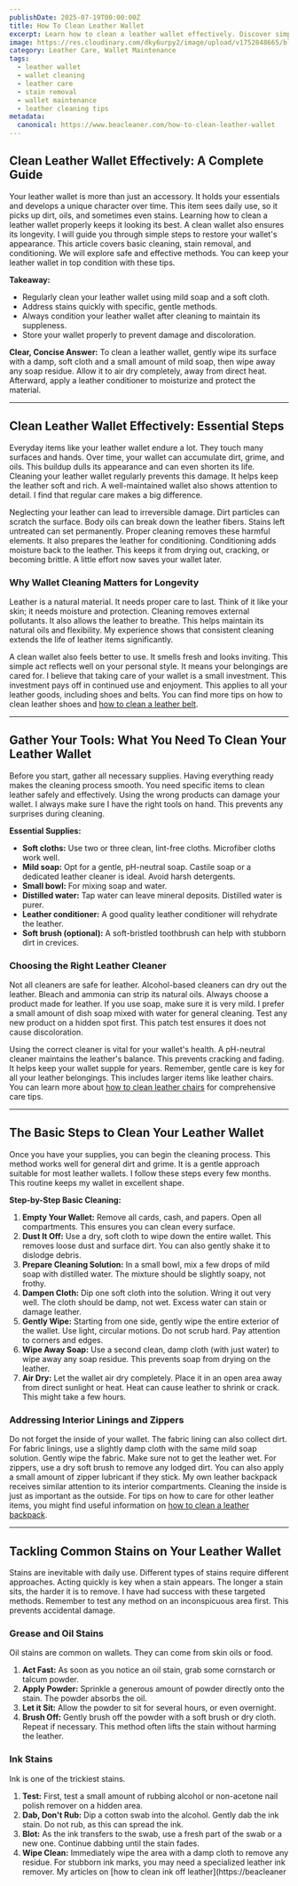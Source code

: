 ```yaml
---
publishDate: 2025-07-19T00:00:00Z
title: How To Clean Leather Wallet
excerpt: Learn how to clean a leather wallet effectively. Discover simple steps for removing stains, conditioning, and maintaining your leather wallet's appearance for lasting elegance.
image: https://res.cloudinary.com/dky6urpy2/image/upload/v1752848665/blog_image_1752848664_bs3ty5.webp
category: Leather Care, Wallet Maintenance
tags:
  - leather wallet
  - wallet cleaning
  - leather care
  - stain removal
  - wallet maintenance
  - leather cleaning tips
metadata:
  canonical: https://www.beacleaner.com/how-to-clean-leather-wallet
---
```


## Clean Leather Wallet Effectively: A Complete Guide

Your leather wallet is more than just an accessory. It holds your essentials and develops a unique character over time. This item sees daily use, so it picks up dirt, oils, and sometimes even stains. Learning how to clean a leather wallet properly keeps it looking its best. A clean wallet also ensures its longevity. I will guide you through simple steps to restore your wallet's appearance. This article covers basic cleaning, stain removal, and conditioning. We will explore safe and effective methods. You can keep your leather wallet in top condition with these tips.

**Takeaway:**
*   Regularly clean your leather wallet using mild soap and a soft cloth.
*   Address stains quickly with specific, gentle methods.
*   Always condition your leather wallet after cleaning to maintain its suppleness.
*   Store your wallet properly to prevent damage and discoloration.

**Clear, Concise Answer:**
To clean a leather wallet, gently wipe its surface with a damp, soft cloth and a small amount of mild soap, then wipe away any soap residue. Allow it to air dry completely, away from direct heat. Afterward, apply a leather conditioner to moisturize and protect the material.

---

## Clean Leather Wallet Effectively: Essential Steps

Everyday items like your leather wallet endure a lot. They touch many surfaces and hands. Over time, your wallet can accumulate dirt, grime, and oils. This buildup dulls its appearance and can even shorten its life. Cleaning your leather wallet regularly prevents this damage. It helps keep the leather soft and rich. A well-maintained wallet also shows attention to detail. I find that regular care makes a big difference.

Neglecting your leather can lead to irreversible damage. Dirt particles can scratch the surface. Body oils can break down the leather fibers. Stains left untreated can set permanently. Proper cleaning removes these harmful elements. It also prepares the leather for conditioning. Conditioning adds moisture back to the leather. This keeps it from drying out, cracking, or becoming brittle. A little effort now saves your wallet later.

### Why Wallet Cleaning Matters for Longevity

Leather is a natural material. It needs proper care to last. Think of it like your skin; it needs moisture and protection. Cleaning removes external pollutants. It also allows the leather to breathe. This helps maintain its natural oils and flexibility. My experience shows that consistent cleaning extends the life of leather items significantly.

A clean wallet also feels better to use. It smells fresh and looks inviting. This simple act reflects well on your personal style. It means your belongings are cared for. I believe that taking care of your wallet is a small investment. This investment pays off in continued use and enjoyment. This applies to all your leather goods, including shoes and belts. You can find more tips on how to clean leather shoes and [how to clean a leather belt](https://beacleaner.com/how-to-clean-leather-belt).

---

## Gather Your Tools: What You Need To Clean Your Leather Wallet

Before you start, gather all necessary supplies. Having everything ready makes the cleaning process smooth. You need specific items to clean leather safely and effectively. Using the wrong products can damage your wallet. I always make sure I have the right tools on hand. This prevents any surprises during cleaning.

**Essential Supplies:**

*   **Soft cloths:** Use two or three clean, lint-free cloths. Microfiber cloths work well.
*   **Mild soap:** Opt for a gentle, pH-neutral soap. Castile soap or a dedicated leather cleaner is ideal. Avoid harsh detergents.
*   **Small bowl:** For mixing soap and water.
*   **Distilled water:** Tap water can leave mineral deposits. Distilled water is purer.
*   **Leather conditioner:** A good quality leather conditioner will rehydrate the leather.
*   **Soft brush (optional):** A soft-bristled toothbrush can help with stubborn dirt in crevices.

### Choosing the Right Leather Cleaner

Not all cleaners are safe for leather. Alcohol-based cleaners can dry out the leather. Bleach and ammonia can strip its natural oils. Always choose a product made for leather. If you use soap, make sure it is very mild. I prefer a small amount of dish soap mixed with water for general cleaning. Test any new product on a hidden spot first. This patch test ensures it does not cause discoloration.

Using the correct cleaner is vital for your wallet's health. A pH-neutral cleaner maintains the leather's balance. This prevents cracking and fading. It helps keep your wallet supple for years. Remember, gentle care is key for all your leather belongings. This includes larger items like leather chairs. You can learn more about [how to clean leather chairs](https://beacleaner.com/how-to-clean-leather-chairs) for comprehensive care tips.

---

## The Basic Steps to Clean Your Leather Wallet

Once you have your supplies, you can begin the cleaning process. This method works well for general dirt and grime. It is a gentle approach suitable for most leather wallets. I follow these steps every few months. This routine keeps my wallet in excellent shape.

**Step-by-Step Basic Cleaning:**

1.  **Empty Your Wallet:** Remove all cards, cash, and papers. Open all compartments. This ensures you can clean every surface.
2.  **Dust It Off:** Use a dry, soft cloth to wipe down the entire wallet. This removes loose dust and surface dirt. You can also gently shake it to dislodge debris.
3.  **Prepare Cleaning Solution:** In a small bowl, mix a few drops of mild soap with distilled water. The mixture should be slightly soapy, not frothy.
4.  **Dampen Cloth:** Dip one soft cloth into the solution. Wring it out very well. The cloth should be damp, not wet. Excess water can stain or damage leather.
5.  **Gently Wipe:** Starting from one side, gently wipe the entire exterior of the wallet. Use light, circular motions. Do not scrub hard. Pay attention to corners and edges.
6.  **Wipe Away Soap:** Use a second clean, damp cloth (with just water) to wipe away any soap residue. This prevents soap from drying on the leather.
7.  **Air Dry:** Let the wallet air dry completely. Place it in an open area away from direct sunlight or heat. Heat can cause leather to shrink or crack. This might take a few hours.

### Addressing Interior Linings and Zippers

Do not forget the inside of your wallet. The fabric lining can also collect dirt. For fabric linings, use a slightly damp cloth with the same mild soap solution. Gently wipe the fabric. Make sure not to get the leather wet. For zippers, use a dry soft brush to remove any lodged dirt. You can also apply a small amount of zipper lubricant if they stick. My own leather backpack receives similar attention to its interior compartments. Cleaning the inside is just as important as the outside. For tips on how to care for other leather items, you might find useful information on [how to clean a leather backpack](https://beacleaner.com/how-to-clean-leather-backpack).

---

## Tackling Common Stains on Your Leather Wallet

Stains are inevitable with daily use. Different types of stains require different approaches. Acting quickly is key when a stain appears. The longer a stain sits, the harder it is to remove. I have had success with these targeted methods. Remember to test any method on an inconspicuous area first. This prevents accidental damage.

### Grease and Oil Stains

Oil stains are common on wallets. They can come from skin oils or food.
1.  **Act Fast:** As soon as you notice an oil stain, grab some cornstarch or talcum powder.
2.  **Apply Powder:** Sprinkle a generous amount of powder directly onto the stain. The powder absorbs the oil.
3.  **Let it Sit:** Allow the powder to sit for several hours, or even overnight.
4.  **Brush Off:** Gently brush off the powder with a soft brush or dry cloth. Repeat if necessary.
This method often lifts the stain without harming the leather.

### Ink Stains

Ink is one of the trickiest stains.
1.  **Test:** First, test a small amount of rubbing alcohol or non-acetone nail polish remover on a hidden area.
2.  **Dab, Don't Rub:** Dip a cotton swab into the alcohol. Gently dab the ink stain. Do not rub, as this can spread the ink.
3.  **Blot:** As the ink transfers to the swab, use a fresh part of the swab or a new one. Continue dabbing until the stain fades.
4.  **Wipe Clean:** Immediately wipe the area with a damp cloth to remove any residue.
For stubborn ink marks, you may need a specialized leather ink remover. My articles on [how to clean ink off leather](https://beacleaner